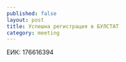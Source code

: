 ```yaml
---
published: false
layout: post
title: Успешна регистрация в БУЛСТАТ
category: meeting
---
```


ЕИК: 176616394